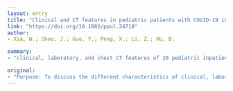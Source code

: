 ```yaml
---
layout: entry
title: "Clinical and CT features in pediatric patients with COVID-19 infection: Different points from adults"
link: "https://doi.org/10.1002/ppul.24718"
author:
- Xia, W.; Shao, J.; Guo, Y.; Peng, X.; Li, Z.; Hu, D.

summary:
- "clinical, laboratory, and chest CT features of 20 pediatric inpatients with 2019 novel coronavirus (COVID-19) infection were retrospectively analyzed during 23 January and 8 February 2020. Thirteen pediatric patients (13/20, 65%) had an identified history of close contact with COVID19 diagnosed family members. Fever (12/20, 60%) and cough were the most common symptoms. Coinfection (8/20, 40%) is common in pediatric patients."

original:
- "Purpose: To discuss the different characteristics of clinical, laboratory, and chest computed tomography (CT) in pediatric patients from adults with 2019 novel coronavirus (COVID-19) infection. Methods: The clinical, laboratory, and chest CT features of 20 pediatric inpatients with COVID-19 infection confirmed by pharyngeal swab COVID-19 nucleic acid test were retrospectively analyzed during 23 January and 8 February 2020. The clinical and laboratory information was obtained from inpatient records. All the patients were undergone chest CT in our hospital. Results: Thirteen pediatric patients (13/20, 65%) had an identified history of close contact with COVID-19 diagnosed family members. Fever (12/20, 60%) and cough (13/20, 65%) were the most common symptoms. For laboratory findings, procalcitonin elevation (16/20, 80%) should be pay attention to, which is not common in adults. Coinfection (8/20, 40%) is common in pediatric patients. A total of 6 patients presented with unilateral pulmonary lesions (6/20, 30%), 10 with bilateral pulmonary lesions (10/20, 50%), and 4 cases showed no abnormality on chest CT (4/20, 20%). Consolidation with surrounding halo sign was observed in 10 patients (10/20, 50%), ground-glass opacities were observed in 12 patients (12/20, 60%), fine mesh shadow was observed in 4 patients (4/20, 20%), and tiny nodules were observed in 3 patients (3/20, 15%). Conclusion: Procalcitonin elevation and consolidation with surrounding halo signs were common in pediatric patients which were different from adults. It is suggested that underlying coinfection may be more common in pediatrics, and the consolidation with surrounding halo sign which is considered as a typical sign in pediatric patients."
---
```


